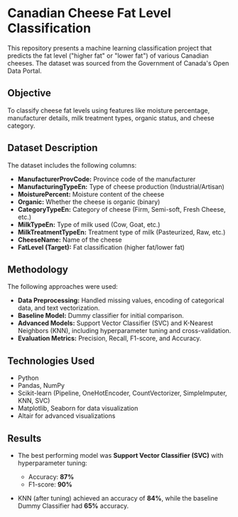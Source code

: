 # Canadian Cheese Fat Level Classification

This repository presents a machine learning classification project that predicts the fat level ("higher fat" or "lower fat") of various Canadian cheeses. The dataset was sourced from the Government of Canada's Open Data Portal.

## Objective
To classify cheese fat levels using features like moisture percentage, manufacturer details, milk treatment types, organic status, and cheese category.

## Dataset Description
The dataset includes the following columns:

- **ManufacturerProvCode:** Province code of the manufacturer
- **ManufacturingTypeEn:** Type of cheese production (Industrial/Artisan)
- **MoisturePercent:** Moisture content of the cheese
- **Organic:** Whether the cheese is organic (binary)
- **CategoryTypeEn:** Category of cheese (Firm, Semi-soft, Fresh Cheese, etc.)
- **MilkTypeEn:** Type of milk used (Cow, Goat, etc.)
- **MilkTreatmentTypeEn:** Treatment type of milk (Pasteurized, Raw, etc.)
- **CheeseName:** Name of the cheese
- **FatLevel (Target):** Fat classification (higher fat/lower fat)

## Methodology
The following approaches were used:

- **Data Preprocessing:** Handled missing values, encoding of categorical data, and text vectorization.
- **Baseline Model:** Dummy classifier for initial comparison.
- **Advanced Models:** Support Vector Classifier (SVC) and K-Nearest Neighbors (KNN), including hyperparameter tuning and cross-validation.
- **Evaluation Metrics:** Precision, Recall, F1-score, and Accuracy.

## Technologies Used
- Python
- Pandas, NumPy
- Scikit-learn (Pipeline, OneHotEncoder, CountVectorizer, SimpleImputer, KNN, SVC)
- Matplotlib, Seaborn for data visualization
- Altair for advanced visualizations

## Results
- The best performing model was **Support Vector Classifier (SVC)** with hyperparameter tuning:
  - Accuracy: **87%**
  - F1-score: **90%**

- KNN (after tuning) achieved an accuracy of **84%**, while the baseline Dummy Classifier had **65%** accuracy.
